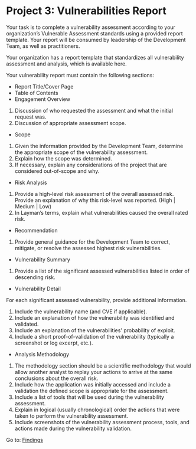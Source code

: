 # Project 3: Vulnerabilities Report

Your task is to complete a vulnerability assessment according to your organization’s Vulnerable Assessment standards using a provided report template. Your report will be consumed by leadership of the Development Team, as well as practitioners. 

Your organization has a report template that standardizes all vulnerability assessment and analysis, which is available here.

Your vulnerability report must contain the following sections:

* Report Title/Cover Page
* Table of Contents
* Engagement Overview
1. Discussion of who requested the assessment and what the initial request was.
2. Discussion of appropriate assessment scope.
* Scope
1. Given the information provided by the Development Team, determine the appropriate scope of the vulnerability assessment.
2. Explain how the scope was determined.
3. If necessary, explain any considerations of the project that are considered out-of-scope and why.
* Risk Analysis
1. Provide a high-level risk assessment of the overall assessed risk. Provide an explanation of why this risk-level was reported. (High | Medium | Low)
2. In Layman’s terms, explain what vulnerabilities caused the overall rated risk.
* Recommendation
1. Provide general guidance for the Development Team to correct, mitigate, or resolve the assessed highest risk vulnerabilities.
* Vulnerability Summary
1. Provide a list of the significant assessed vulnerabilities listed in order of descending risk.
* Vulnerability Detail

For each significant assessed vulnerability, provide additional information.
1. Include the vulnerability name (and CVE if applicable).
2. Include an explanation of how the vulnerability was identified and validated.
3. Include an explanation of the vulnerabilities' probability of exploit.
4. Include a short proof-of-validation of the vulnerability (typically a screenshot or log excerpt, etc.).
* Analysis Methodology
1. The methodology section should be a scientific methodology that would allow another analyst to replay your actions to arrive at the same conclusions about the overall risk.
2. Include how the application was initially accessed and include a validation the defined scope is appropriate for the assessment.
3. Include a list of tools that will be used during the vulnerability assessment.
4. Explain in logical (usually chronological) order the actions that were taken to perform the vulnerability assessment.
5. Include screenshots of the vulnerability assessment process, tools, and actions made during the vulnerability validation.

Go to: [Findings](https://github.com/mikethwolff/Security-Analyst-Projects-Udacity/tree/main/Vulnerabilities%20Report/Findings)
